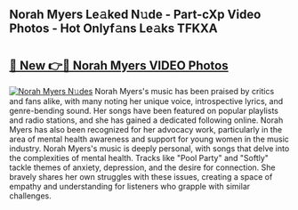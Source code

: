 ## Norah Myers Le𝚊ked N𝚞de - Part-cXp Video Photos - Hot Onlyf𝚊ns Le𝚊ks TFKXA

# <h2><a href="http://ab81575.deff.icu/?id=Norah+Myers">🔗 New 👉🔴 Norah Myers VIDEO Photos</a></h2>

[![Norah Myers N𝚞des](https://i.imgur.com/rIISA9y.gif)](http://ab81575.deff.icu/?id=Norah+Myers)
Norah Myers's music has been praised by critics and fans alike, with many noting her unique voice, introspective lyrics, and genre-bending sound. Her songs have been featured on popular playlists and radio stations, and she has gained a dedicated following online. Norah Myers has also been recognized for her advocacy work, particularly in the area of mental health awareness and support for young women in the music industry. Norah Myers's music is deeply personal, with songs that delve into the complexities of mental health. Tracks like "Pool Party" and "Softly" tackle themes of anxiety, depression, and the desire for connection. She bravely shares her own struggles with these issues, creating a space of empathy and understanding for listeners who grapple with similar challenges.
